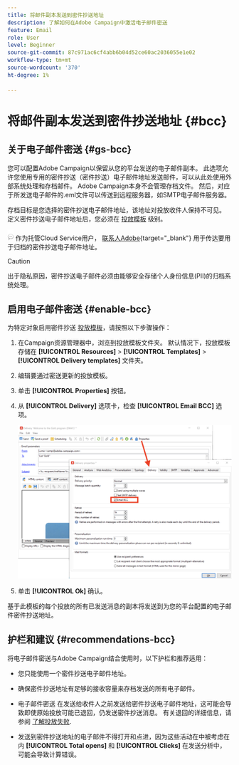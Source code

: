 ```yaml
---
title: 将邮件副本发送到密件抄送地址
description: 了解如何在Adobe Campaign中激活电子邮件密送
feature: Email
role: User
level: Beginner
source-git-commit: 87c971ac6cf4abb6b04d52ce60ac2036055e1e02
workflow-type: tm+mt
source-wordcount: '370'
ht-degree: 1%

---
```



# 将邮件副本发送到密件抄送地址 {#bcc}

<!--
>[!NOTE]
>
>This capability is available starting Campaign v8.3. To check your version, refer to [this section](../start/compatibility-matrix.md#how-to-check-your-campaign-version-and-buildversion)-->

## 关于电子邮件密送 {#gs-bcc}

您可以配置Adobe Campaign以保留从您的平台发送的电子邮件副本。 此选项允许您使用专用的密件抄送（密件抄送）电子邮件地址发送邮件，可以从此处使用外部系统处理和存档邮件。
Adobe Campaign本身不会管理存档文件。 然后，对应于所发送电子邮件的.eml文件可以传送到远程服务器，如SMTP电子邮件服务器。

存档目标是您选择的密件抄送电子邮件地址，该地址对投放收件人保持不可见。 定义密件抄送电子邮件地址后，您必须在 [投放模板](create-templates.md) 级别。

![](../assets/do-not-localize/speech.png)  作为托管Cloud Service用户， [联系人Adobe](../start/campaign-faq.md#support){target="_blank"} 用于传达要用于归档的密件抄送电子邮件地址。

>[!CAUTION]
>
>出于隐私原因，密件抄送电子邮件必须由能够安全存储个人身份信息(PII)的归档系统处理。


## 启用电子邮件密送 {#enable-bcc}

为特定对象启用密件抄送 [投放模板](create-templates.md)，请按照以下步骤操作：

1. 在Campaign资源管理器中，浏览到投放模板文件夹。 默认情况下，投放模板存储在 **[!UICONTROL Resources]** > **[!UICONTROL Templates]** > **[!UICONTROL Delivery templates]** 文件夹。
1. 编辑要通过密送更新的投放模板。
1. 单击 **[!UICONTROL Properties]** 按钮。
1. 从 **[!UICONTROL Delivery]** 选项卡，检查 **[!UICONTROL Email BCC]** 选项。

   ![](assets/email-bcc.png)

1. 单击 **[!UICONTROL Ok]** 确认。

基于此模板的每个投放的所有已发送消息的副本将发送到为您的平台配置的电子邮件密件抄送地址。

## 护栏和建议 {#recommendations-bcc}

将电子邮件密送与Adobe Campaign结合使用时，以下护栏和推荐适用：

* 您只能使用一个密件抄送电子邮件地址。

* 确保密件抄送地址有足够的接收容量来存档发送的所有电子邮件。

* 电子邮件密送 <!--with Enhanced MTA--> 在发送给收件人之前发送给密件抄送电子邮件地址，这可能会导致即使原始投放可能已退回，仍发送密件抄送消息。 有关退回的详细信息，请参阅 [了解投放失败](delivery-failures.md).

* 发送到密件抄送地址的电子邮件不得打开和点进，因为这些活动在中被考虑在内 **[!UICONTROL Total opens]** 和 **[!UICONTROL Clicks]** 在发送分析中，可能会导致计算错误。

<!--Only successfully sent emails are taken in account, bounces are not.-->
